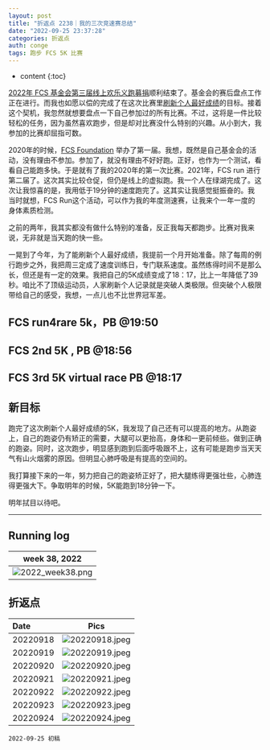 ```yaml
---
layout: post
title: "折返点 2238｜我的三次竞速赛总结"
date: "2022-09-25 23:37:28"
categories: 折返点
auth: conge
tags: 跑步 FCS 5K 比赛
---
```

* content
{:toc}

[2022年 FCS 基金会第三届线上欢乐义跑募捐](https://conge.github.io/2022/08/20/ReturnPoist-FCS-virtual-run/)顺利结束了。基金会的赛后盘点工作正在进行。而我也如愿以偿的完成了在这次比赛里[刷新个人最好成绩](https://conge.github.io/2022/09/22/ReturnPoint-PB/)的目标。接着这个契机，我忽然就想要盘点一下自己参加过的所有比赛。不过，这将是一件比较轻松的任务，因为虽然喜欢跑步，但是却对比赛没什么特别的兴趣。从小到大，我参加的比赛却屈指可数。





2020年的时候，[FCS Foundation](https://livingwithfcs.org) 举办了第一届。我想，既然是自己基金会的活动，没有理由不参加。参加了，就没有理由不好好跑。正好，也作为一个测试，看看自己能跑多快。于是就有了我的2020年的第一次比赛。2021年，FCS run 进行第二届了。这次其实比较仓促，但仍是线上的虚拟跑。我一个人在绿湖完成了。这次让我惊喜的是，我用低于19分钟的速度跑完了。这其实让我感觉挺振奋的。我当时就想，FCS Run这个活动，可以作为我的年度测速赛，让我来个一年一度的身体素质检测。

之前的两年，我其实都没有做什么特别的准备，反正我每天都跑步。比赛对我来说，无非就是当天跑的快一些。

一晃到了今年，为了能刷新个人最好成绩，我提前一个月开始准备。除了每周的例行跑步之外，我把周三定成了速度训练日，专门联系速度。虽然练得时间不是那么长，但还是有一定的效果。我把自己的5K成绩变成了18：17，比上一年降低了39秒。咱比不了顶级运动员，人家刷新个人记录就是突破人类极限。但突破个人极限带给自己的感受，我想，一点儿也不比世界冠军差。



## FCS run4rare 5k，PB @19:50

<div class='strava-embed-placeholder' data-embed-type='activity' data-embed-id='4114775425'></div><script src='https://strava-embeds.com/embed.js'></script>

## FCS 2nd 5K , PB @18:56

<div class='strava-embed-placeholder' data-embed-type='activity' data-embed-id='6129417372'></div><script src='https://strava-embeds.com/embed.js'></script>

## FCS 3rd 5K virtual race PB @18:17

<div class='strava-embed-placeholder' data-embed-type='activity' data-embed-id='7844912363'></div><script src='https://strava-embeds.com/embed.js'></script>

## 新目标

跑完了这次刷新个人最好成绩的5K，我发现了自己还有可以提高的地方。从跑姿上，自己的跑姿仍有矫正的需要，大腿可以更抬高，身体和一更前倾些。做到正确的跑姿。同时，这次跑步，明显感到跑到后面呼吸跟不上，这有可能是跑步当天天气有山火烟雾的原因。但明显心肺呼吸是有提高的空间的。

我打算接下来的一年，努力把自己的跑姿矫正好了，把大腿练得更强壮些，心肺连得更强大下。争取明年的时候，5K能跑到18分钟一下。

明年拭目以待吧。

---

## Running log

|                            week 38, 2022                            |
| :------------------------------------------------------------------: |
| ![2022_week38.png](https://s2.loli.net/2022/09/26/pgW2LioPxNka5U9.png)|

## 折返点

| Date     |                                Pics                                |
| :------- | :----------------------------------------------------------------: |
| 20220918 |![20220918.jpeg](https://s2.loli.net/2022/09/26/hDt8jTgQOKBvZon.jpg)  |
| 20220919 |![20220919.jpeg](https://s2.loli.net/2022/09/26/GT7rBliwgjnZUb9.jpg)  |
| 20220920 |![20220920.jpeg](https://s2.loli.net/2022/09/26/6rsnACZPM9RYWoD.jpg)  |
| 20220921 |![20220921.jpeg](https://s2.loli.net/2022/09/26/fYtrEIO1j4Woy2B.jpg)  |
| 20220922 |![20220922.jpeg](https://s2.loli.net/2022/09/26/9iOSlJZTrvaqQDm.jpg)  |
| 20220923 |![20220923.jpeg](https://s2.loli.net/2022/09/26/grmXs5tvwIcdLF6.jpg)  |
| 20220924 |![20220924.jpeg](https://s2.loli.net/2022/09/26/j24QtFTWKlezqMG.jpg)  |

```
2022-09-25 初稿
```
